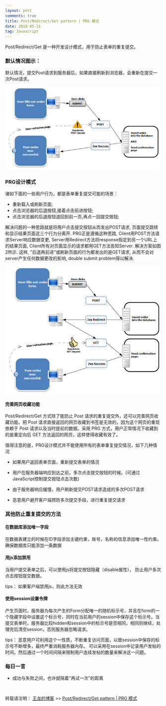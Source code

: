 ```yaml
---
layout: post
comments: true
title: Post/Redirect/Get pattern | PRG 模式
date: 2018-05-21
tag: Javascript
---
```


Post/Redirect/Get 是一种开发设计模式，用于防止表单的重复提交。


### 默认情况图示：

默认情况，提交Post请求到服务器后，如果直接刷新到浏览器，会重新在提交一次Post请求。

![默认情况图示](/images/posts/common/post_require.png)


### PRG设计模式

诸如下面的一些用户行为，都是表单重复提交可能的场景：

* 重新载入或刷新页面;
* 点击浏览器的后退按钮,接着点击前进按钮;
* 点击浏览器的后退按钮退回到前一页,再点一回提交按钮;

解决问题的一种思路就是将用户点击提交按钮从而发出POST请求, 页面提交跳转和显示结果页面这三个行为分离开. PRG正是遵循这种思路, Client用POST方法请求Server响应数据变更, Server用Redirect方法将response指定到另一个URL上的结果页面, Client所有对页面显示的请求都用GET方法告知Server. 解决方案如图2所示. 这样, "后退再前进"或刷新页面的行为都发出的是GET请求, 从而不会对server产生任何数据更改的影响, double submit problem得以解决.


![PRG设计模式](/images/posts/common/prg_require.png)



#### 完善网页收藏功能
Post/Redirect/Get 方式除了能防止 Post 请求的重复提交外，还可以完善网页收藏功能。把 Post 请求直接返回的网页收藏到书签是无效的，因为这个网页的重现依赖于 Post 请求以及当时提前的数据。采用 PRG 方式，用户正常情况下收藏到的是重定向后 GET 方法返回的网页，这样使得收藏有效了。




值得注意的是，PRG设计模式并不能使用所有的表单重复提交情况，如下几种情况

* 如果用户返回表单页面，重新提交表单的情况
*  用户在服务器端响应到达之前，多次点击提交按钮的时候。(可通过JavaScript控制提交按钮点击次数)

* 由于服务器响应缓慢，用户刷新提交POST请求造成的多次POST请求
*  恶意用户避开客户端预防多次提交手段，进行重复提交请求

###  其他防止重复提交的方法

####  在数据库添加唯一字段

在数据表建立的时候在ID字段添加主键约束，账号，名称的信息添加唯一性约束。确保数据库只能添加一条数据

####  用js添加禁用

当用户提交表单之后，可以使用js将提交按钮隐藏（disable属性）， 防止用户多次点击按钮提交数据。

tips： 如果客户端禁用js，则此方法无效


####  使用session设置令牌

产生页面时，服务器为每次产生的Form分配唯一的随机标示号，并且在form的一个隐藏字段中设置这个标示号，同时在当前用户的session中保存这个标示号。当提交表单时，服务器比较hidden和session中的标示号是否相同，相同则继续，处理完后清空session，否则服务器忽略请求。

tips： 恶意用户可利用这个一性质，不断重复访问页面，以致session中保存的标示号不断增多，最终严重消耗服务器内存。 可以采用在session中记录用户发帖的时间，然后通过一个时间间隔来限制用户连续发帖的数量来解决这一问题。

### 每日一言

* 成功与失败之间，也许就隔着"再试一次"的距离

<br>

转载请注明： [王龙的博客](http://www.wanglong.org.cn) >> [Post/Redirect/Get pattern | PRG 模式](http://www.wanglong.org.cn/2018/05/confirm_form_resubmission/)